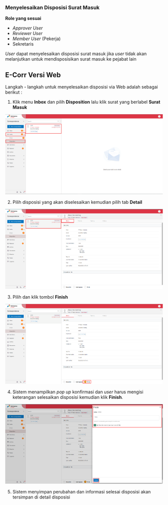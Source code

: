### **Menyelesaikan Disposisi Surat Masuk**

**Role yang sesuai**

- *Approver User*
- *Reviewer User*
- *Member User* (Pekerja)
- Sekretaris 

_User_ dapat menyelesaikan disposisi surat masuk jika _user_ tidak akan melanjutkan untuk mendisposisikan surat masuk ke pejabat lain

## **E-Corr Versi Web**

Langkah - langkah untuk menyelesaikan disposisi via Web adalah sebagai berikut :

1.  Klik menu **Inbox** dan pilih **Disposition** lalu klik surat yang berlabel **Surat Masuk**

![gambar](SuratMasuk/SM_Web/SM-48.png)

2.    Pilih disposisi yang akan diselesaikan kemudian pilih tab **Detail**

![gambar](SuratMasuk/SM_Web/SM-49.png)

3.    Pilih dan klik tombol **Finish**

![gambar](SuratMasuk/SM_Web/SM-50.png)

4.    Sistem menampilkan _pop up_ konfirmasi dan _user_ harus mengisi keterangan selesaikan disposisi kemudian klik **Finish**.

![gambar](SuratMasuk/SM_Web/SM-51.png)

5.    Sistem menyimpan perubahan dan informasi selesai disposisi akan tersimpan di detail disposisi



